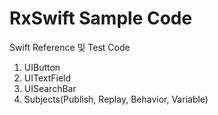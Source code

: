 # RxSwift Sample Code

Swift Reference 및 Test Code
1. UIButton
2. UITextField
3. UISearchBar
4. Subjects(Publish, Replay, Behavior, Variable)
